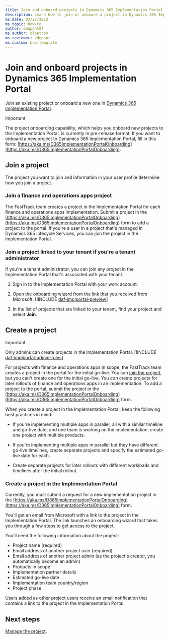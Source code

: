 ```yaml
---
title: Join and onboard projects in Dynamics 365 Implementation Portal
description: Learn how to join or onboard a project in Dynamics 365 Implementation Portal.
ms.date: 03/27/2023
ms.topic: how-to
author: edupont04
ms.author: olpetrov
ms.reviewer: edupont
ms.custom: bap-template
---
```


# Join and onboard projects in Dynamics 365 Implementation Portal

Join an existing project or onboard a new one in [Dynamics 365 Implementation Portal](https://aka.ms/D365ImplementationPortal).

> [!IMPORTANT]
> The project onboarding capability, which helps you onboard new projects to the Implementation Portal, is currently in pre-release format. If you want to onboard a new project to Dynamics 365 Implementation Portal, fill in this form: [https://aka.ms/D365ImplementationPortalOnboarding](https://aka.ms/D365ImplementationPortalOnboarding).

## Join a project

The project you want to join and information in your user profile determine how you join a project.

### Join a finance and operations apps project

The FastTrack team creates a project in the Implementation Portal for each finance and operations apps implementation. Submit a project in the [https://aka.ms/D365ImplementationPortalOnboarding](https://aka.ms/D365ImplementationPortalOnboarding) form to add a project to the portal. If you're a user in a project that's managed in Dynamics 365 Lifecycle Services, you can join the project in the Implementation Portal.<!-- EDITOR'S NOTE: The Cloud+AI Style Guide forbids abbreviating "Lifecycle Services." Also, is it immediately obvious in the portal UI where to find the onboarding wizard? If not, please describe where to find it. Eva: Consulted with Olga who says it auto-launches from a link the admin receives after filling in the request form. I'm commenting out some paras because that is only possible in private previews-->

<!--Open the onboarding wizard and specify the project's Lifecycle Services ID and region. The wizard presents you with matching projects. Select **Join** to be added to the project.-->
<!--
> [!TIP]
> After the initial go-live of a project, use the same onboarding wizard to onboard a project for updates to the same solution. Create a new project, and then capture its scope and go-live timeline.-->

### Join a project linked to your tenant if you're a tenant administrator

If you're a tenant administrator, you can join any project in the Implementation Portal that's associated with your tenant.  

1. Sign in to the Implementation Portal with your work account.

2. Open the onboarding wizard from the link that you received from Microsoft. [!INCLUDE [daf-implportal-preview](../includes/daf-implportal-preview.md)]

3. In the list of projects that are linked to your tenant, find your project and select **Join**.

## Create a project

> [!IMPORTANT]
> Only admins can create projects in the Implementation Portal. [!INCLUDE [daf-implportal-admin-roles](../includes/daf-implportal-admin-roles.md)]

For projects with finance and operations apps in scope, the FastTrack team creates a project in the portal for the initial go-live. You can [join the project](#join-a-finance-and-operations-apps-project), but you can't create one for the initial go-live. You *can* create projects for later rollouts of finance and operations apps in an implementation. To add a project to the portal, submit the project in the [https://aka.ms/D365ImplementationPortalOnboarding](https://aka.ms/D365ImplementationPortalOnboarding) form.  

When you create a project in the Implementation Portal, keep the following best practices in mind:  

* If you're implementing multiple apps in parallel, all with a similar timeline and go-live date, and one team is working on the implementation, create one project with multiple products.  

* If you're implementing multiple apps in parallel but they have different go-live timelines, create separate projects and specify the estimated go-live date for each.  

* Create separate projects for later rollouts with different workloads and timelines after the initial rollout.  

### Create a project in the Implementation Portal

Currently, you must submit a request for a new implementation project in the [https://aka.ms/D365ImplementationPortalOnboarding](https://aka.ms/D365ImplementationPortalOnboarding) form.  

You'll get an email from Microsoft with a link to the project in the Implementation Portal. The link launches an onboarding wizard that takes you through a few steps to get access to the project.  

You'll need the following information about the project:

* Project name (required)
* Email address of another project user (required)
* Email address of another project admin (as the project's creator, you automatically become an admin)
* Products in scope
* Implementation partner details
* Estimated go-live date
* Implementation team country/region
* Project phase

Users added as other project users receive an email notification that contains a link to the project in the Implementation Portal.

## Next steps

[Manage the project](manage-projects.md).
